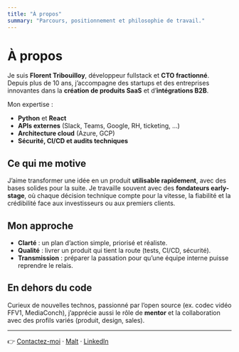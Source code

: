 ```yaml
---
title: "À propos"
summary: "Parcours, positionnement et philosophie de travail."
---
```


# À propos

Je suis **Florent Tribouilloy**, développeur fullstack et **CTO fractionné**.  
Depuis plus de 10 ans, j’accompagne des startups et des entreprises innovantes dans la **création de produits SaaS** et d’**intégrations B2B**.  

Mon expertise :  
- **Python** et **React**
- **APIs externes** (Slack, Teams, Google, RH, ticketing, ...)
- **Architecture cloud** (Azure, GCP)
- **Sécurité, CI/CD et audits techniques**

## Ce qui me motive
J’aime transformer une idée en un produit **utilisable rapidement**, avec des bases solides pour la suite.
Je travaille souvent avec des **fondateurs early-stage**, où chaque décision technique compte pour la vitesse, la fiabilité et la crédibilité face aux investisseurs ou aux premiers clients.

## Mon approche
- **Clarté** : un plan d’action simple, priorisé et réaliste.
- **Qualité** : livrer un produit qui tient la route (tests, CI/CD, sécurité).
- **Transmission** : préparer la passation pour qu’une équipe interne puisse reprendre le relais.

## En dehors du code
Curieux de nouvelles technos, passionné par l’open source (ex. codec vidéo FFV1, MediaConch), j’apprécie aussi le rôle de **mentor** et la collaboration avec des profils variés (produit, design, sales).

---

👉 [Contactez-moi](mailto:tribouil@gmail.com) · [Malt](https://www.malt.fr/profile/florenttribouilloy) · [LinkedIn](https://www.linkedin.com/in/florenttribouilloy)

